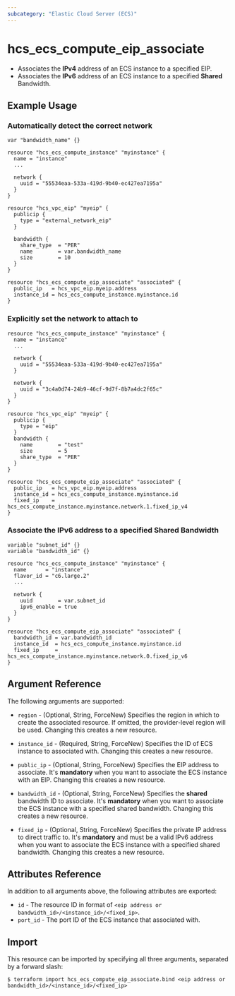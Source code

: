 ```yaml
---
subcategory: "Elastic Cloud Server (ECS)"
---
```


# hcs_ecs_compute_eip_associate

* Associates the **IPv4** address of an ECS instance to a specified EIP.
* Associates the **IPv6** address of an ECS instance to a specified **Shared** Bandwidth.

## Example Usage

### Automatically detect the correct network

```hcl
var "bandwidth_name" {}

resource "hcs_ecs_compute_instance" "myinstance" {
  name = "instance"
  ...

  network {
    uuid = "55534eaa-533a-419d-9b40-ec427ea7195a"
  }
}

resource "hcs_vpc_eip" "myeip" {
  publicip {
    type = "external_network_eip"
  }

  bandwidth {
    share_type  = "PER"
    name        = var.bandwidth_name
    size        = 10
  }
}

resource "hcs_ecs_compute_eip_associate" "associated" {
  public_ip   = hcs_vpc_eip.myeip.address
  instance_id = hcs_ecs_compute_instance.myinstance.id
}
```

### Explicitly set the network to attach to

```hcl
resource "hcs_ecs_compute_instance" "myinstance" {
  name = "instance"
  ...

  network {
    uuid = "55534eaa-533a-419d-9b40-ec427ea7195a"
  }

  network {
    uuid = "3c4a0d74-24b9-46cf-9d7f-8b7a4dc2f65c"
  }
}

resource "hcs_vpc_eip" "myeip" {
  publicip {
    type = "eip"
  }
  bandwidth {
    name        = "test"
    size        = 5
    share_type  = "PER"
  }
}

resource "hcs_ecs_compute_eip_associate" "associated" {
  public_ip   = hcs_vpc_eip.myeip.address
  instance_id = hcs_ecs_compute_instance.myinstance.id
  fixed_ip    = hcs_ecs_compute_instance.myinstance.network.1.fixed_ip_v4
}
```

### Associate the IPv6 address to a specified Shared Bandwidth

```hcl
variable "subnet_id" {}
variable "bandwidth_id" {}

resource "hcs_ecs_compute_instance" "myinstance" {
  name      = "instance"
  flavor_id = "c6.large.2"
  ...

  network {
    uuid        = var.subnet_id
    ipv6_enable = true
  }
}

resource "hcs_ecs_compute_eip_associate" "associated" {
  bandwidth_id = var.bandwidth_id
  instance_id  = hcs_ecs_compute_instance.myinstance.id
  fixed_ip     = hcs_ecs_compute_instance.myinstance.network.0.fixed_ip_v6
}
```

## Argument Reference

The following arguments are supported:

* `region` - (Optional, String, ForceNew) Specifies the region in which to create the associated resource.
  If omitted, the provider-level region will be used. Changing this creates a new resource.

* `instance_id` - (Required, String, ForceNew) Specifies the ID of ECS instance to associated with.
  Changing this creates a new resource.

* `public_ip` - (Optional, String, ForceNew) Specifies the EIP address to associate. It's **mandatory**
  when you want to associate the ECS instance with an EIP. Changing this creates a new resource.

* `bandwidth_id` - (Optional, String, ForceNew) Specifies the **shared** bandwidth ID to associate.
  It's **mandatory** when you want to associate the ECS instance with a specified shared bandwidth.
  Changing this creates a new resource.

* `fixed_ip` - (Optional, String, ForceNew) Specifies the private IP address to direct traffic to. It's **mandatory**
  and must be a valid IPv6 address when you want to associate the ECS instance with a specified shared bandwidth.
  Changing this creates a new resource.

## Attributes Reference

In addition to all arguments above, the following attributes are exported:

* `id` - The resource ID in format of `<eip address or bandwidth_id>/<instance_id>/<fixed_ip>`.
* `port_id` - The port ID of the ECS instance that associated with.

## Import

This resource can be imported by specifying all three arguments, separated by a forward slash:

```shell
$ terraform import hcs_ecs_compute_eip_associate.bind <eip address or bandwidth_id>/<instance_id>/<fixed_ip>
```
